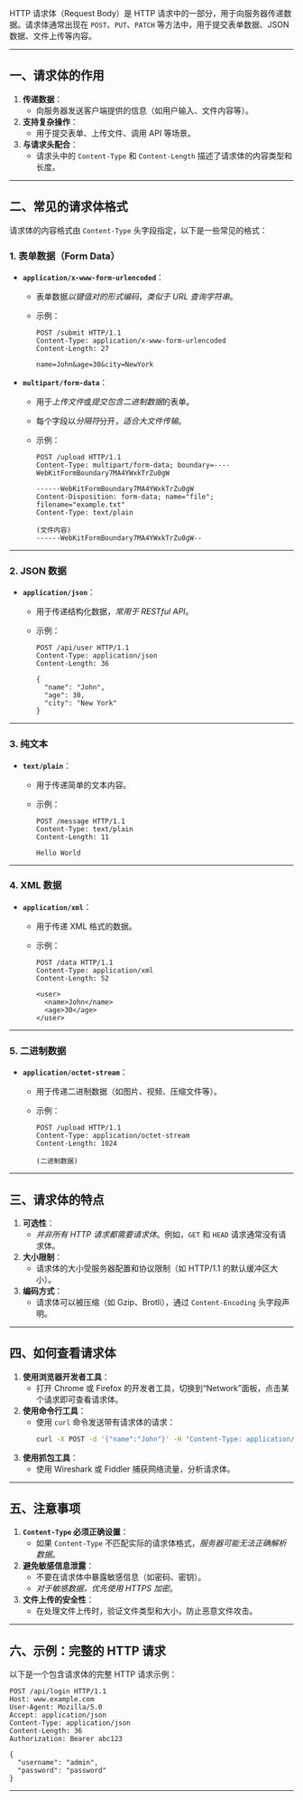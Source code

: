 HTTP 请求体（Request Body）是 HTTP 请求中的一部分，用于向服务器传递数据。请求体通常出现在 `POST`、`PUT`、`PATCH` 等方法中，用于提交表单数据、JSON 数据、文件上传等内容。

---

## 一、请求体的作用

1. **传递数据**：
   - 向服务器发送客户端提供的信息（如用户输入、文件内容等）。
2. **支持复杂操作**：
   - 用于提交表单、上传文件、调用 API 等场景。
3. **与请求头配合**：
   - 请求头中的 `Content-Type` 和 `Content-Length` 描述了请求体的内容类型和长度。

---

## 二、常见的请求体格式

请求体的内容格式由 `Content-Type` 头字段指定，以下是一些常见的格式：

### 1. 表单数据（Form Data）

- **`application/x-www-form-urlencoded`**：

  - 表单数据*以键值对的形式编码*，_类似于 URL 查询字符串_。
  - 示例：

    ```
    POST /submit HTTP/1.1
    Content-Type: application/x-www-form-urlencoded
    Content-Length: 27

    name=John&age=30&city=NewYork
    ```

- **`multipart/form-data`**：

  - 用于*上传文件*或*提交包含二进制数据*的表单。
  - 每个字段以*分隔符*分开，_适合大文件传输_。
  - 示例：

    ```
    POST /upload HTTP/1.1
    Content-Type: multipart/form-data; boundary=----WebKitFormBoundary7MA4YWxkTrZu0gW

    ------WebKitFormBoundary7MA4YWxkTrZu0gW
    Content-Disposition: form-data; name="file"; filename="example.txt"
    Content-Type: text/plain

    (文件内容)
    ------WebKitFormBoundary7MA4YWxkTrZu0gW--
    ```

---

### 2. JSON 数据

- **`application/json`**：

  - 用于传递结构化数据，_常用于 RESTful API_。
  - 示例：

    ```
    POST /api/user HTTP/1.1
    Content-Type: application/json
    Content-Length: 36

    {
      "name": "John",
      "age": 30,
      "city": "New York"
    }
    ```

---

### 3. 纯文本

- **`text/plain`**：

  - 用于传递简单的文本内容。
  - 示例：

    ```
    POST /message HTTP/1.1
    Content-Type: text/plain
    Content-Length: 11

    Hello World
    ```

---

### 4. XML 数据

- **`application/xml`**：

  - 用于传递 XML 格式的数据。
  - 示例：

    ```
    POST /data HTTP/1.1
    Content-Type: application/xml
    Content-Length: 52

    <user>
      <name>John</name>
      <age>30</age>
    </user>
    ```

---

### 5. 二进制数据

- **`application/octet-stream`**：

  - 用于传递二进制数据（如图片、视频、压缩文件等）。
  - 示例：

    ```
    POST /upload HTTP/1.1
    Content-Type: application/octet-stream
    Content-Length: 1024

    (二进制数据)
    ```

---

## 三、请求体的特点

1. **可选性**：
   - _并非所有 HTTP 请求都需要请求体_。例如，`GET` 和 `HEAD` 请求通常没有请求体。
2. **大小限制**：
   - 请求体的大小受服务器配置和协议限制（如 HTTP/1.1 的默认缓冲区大小）。
3. **编码方式**：
   - 请求体可以被压缩（如 Gzip、Brotli），通过 `Content-Encoding` 头字段声明。

---

## 四、如何查看请求体

1. **使用浏览器开发者工具**：
   - 打开 Chrome 或 Firefox 的开发者工具，切换到“Network”面板，点击某个请求即可查看请求体。
2. **使用命令行工具**：
   - 使用 `curl` 命令发送带有请求体的请求：
     ```bash
     curl -X POST -d '{"name":"John"}' -H "Content-Type: application/json" http://www.example.com/api
     ```
3. **使用抓包工具**：
   - 使用 Wireshark 或 Fiddler 捕获网络流量，分析请求体。

---

## 五、注意事项

1. **`Content-Type` 必须正确设置**：
   - 如果 `Content-Type` 不匹配实际的请求体格式，_服务器可能无法正确解析数据_。
2. **避免敏感信息泄露**：
   - 不要在请求体中暴露敏感信息（如密码、密钥）。
   - _对于敏感数据，优先使用 HTTPS 加密_。
3. **文件上传的安全性**：
   - 在处理文件上传时，验证文件类型和大小，防止恶意文件攻击。

---

## 六、示例：完整的 HTTP 请求

以下是一个包含请求体的完整 HTTP 请求示例：

```http
POST /api/login HTTP/1.1
Host: www.example.com
User-Agent: Mozilla/5.0
Accept: application/json
Content-Type: application/json
Content-Length: 36
Authorization: Bearer abc123

{
  "username": "admin",
  "password": "password"
}
```

---
